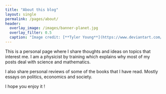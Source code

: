 ```yaml
---
title: "About this blog"
layout: single
permalink: /pages/about/
header:
  overlay_image: /images/banner-planet.jpg
  overlay_filter: 0.5
  caption: "Image credit: [**Tyler Young**](https://www.deviantart.com/tylercreatesworlds/gallery/)"
---
```


This is a personal page where I share thoughts and ideas on topics that interest me. I am a physicist by training which explains why most of my posts deal with science and mathematics.

I also share personal reviews of some of the books that I have read. Mostly essays on politics, economics and society.

<!-- I feel like any thought that has the potential to spark interest, curiosity and/or imagination is worth sharing. Hopefully someone might find an interest in what I write.

Sometimes, at work or in other situations, I have to solve problems of math, physics or whatever ... In such cases, I am happy to find that someone had the same problem before and shared their solution on the web. Perhaps you will find ideas that apply to your own problem on this blog. -->

I hope you enjoy it !

